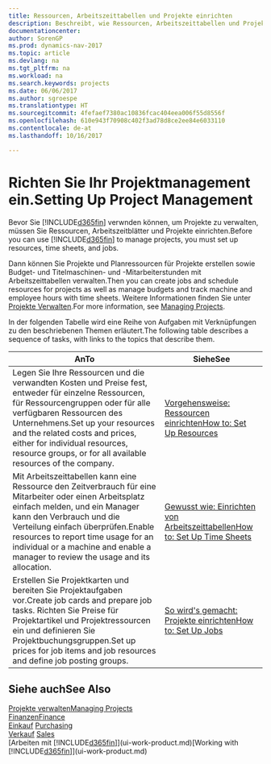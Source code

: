 ```yaml
---
title: Ressourcen, Arbeitszeittabellen und Projekte einrichten
description: Beschreibt, wie Ressourcen, Arbeitszeittabellen und Projekte eingerichtet werden, um Projekte zu verwalten.
documentationcenter: 
author: SorenGP
ms.prod: dynamics-nav-2017
ms.topic: article
ms.devlang: na
ms.tgt_pltfrm: na
ms.workload: na
ms.search.keywords: projects
ms.date: 06/06/2017
ms.author: sgroespe
ms.translationtype: HT
ms.sourcegitcommit: 4fefaef7380ac10836fcac404eea006f55d8556f
ms.openlocfilehash: 610e943f70908c402f3ad78d8ce2ee84e6033110
ms.contentlocale: de-at
ms.lasthandoff: 10/16/2017

---
```

# <a name="setting-up-project-management"></a><span data-ttu-id="1800e-103">Richten Sie Ihr Projektmanagement ein.</span><span class="sxs-lookup"><span data-stu-id="1800e-103">Setting Up Project Management</span></span>
<span data-ttu-id="1800e-104">Bevor Sie [!INCLUDE[d365fin](includes/d365fin_md.md)] verwnden können, um Projekte zu verwalten, müssen Sie Ressourcen, Arbeitszeitblätter und Projekte einrichten.</span><span class="sxs-lookup"><span data-stu-id="1800e-104">Before you can use [!INCLUDE[d365fin](includes/d365fin_md.md)] to manage projects, you must set up resources, time sheets, and jobs.</span></span>

<span data-ttu-id="1800e-105">Dann können Sie Projekte und Planressourcen für Projekte erstellen sowie Budget- und Titelmaschinen- und -Mitarbeiterstunden mit Arbeitszeittabellen verwalten.</span><span class="sxs-lookup"><span data-stu-id="1800e-105">Then you can create jobs and schedule resources for projects as well as manage budgets and track machine and employee hours with time sheets.</span></span> <span data-ttu-id="1800e-106">Weitere Informationen finden Sie unter [Projekte Verwalten](projects-manage-projects.md).</span><span class="sxs-lookup"><span data-stu-id="1800e-106">For more information, see [Managing Projects](projects-manage-projects.md).</span></span>  

<span data-ttu-id="1800e-107">In der folgenden Tabelle wird eine Reihe von Aufgaben mit Verknüpfungen zu den beschriebenen Themen erläutert.</span><span class="sxs-lookup"><span data-stu-id="1800e-107">The following table describes a sequence of tasks, with links to the topics that describe them.</span></span>

| <span data-ttu-id="1800e-108">An</span><span class="sxs-lookup"><span data-stu-id="1800e-108">To</span></span> | <span data-ttu-id="1800e-109">Siehe</span><span class="sxs-lookup"><span data-stu-id="1800e-109">See</span></span> |
| --- | --- |
| <span data-ttu-id="1800e-110">Legen Sie Ihre Ressourcen und die verwandten Kosten und Preise fest, entweder für einzelne Ressourcen, für Ressourcengruppen oder für alle verfügbaren Ressourcen des Unternehmens.</span><span class="sxs-lookup"><span data-stu-id="1800e-110">Set up your resources and the related costs and prices, either for individual resources, resource groups, or for all available resources of the company.</span></span> |[<span data-ttu-id="1800e-111">Vorgehensweise: Ressourcen einrichten</span><span class="sxs-lookup"><span data-stu-id="1800e-111">How to: Set Up Resources</span></span>](projects-how-setup-resources.md) |
| <span data-ttu-id="1800e-112">Mit Arbeitszeittabellen kann eine Ressource den Zeitverbrauch für eine Mitarbeiter oder einen Arbeitsplatz einfach melden, und ein Manager kann den Verbrauch und die Verteilung einfach überprüfen.</span><span class="sxs-lookup"><span data-stu-id="1800e-112">Enable resources to report time usage for an individual or a machine and enable a manager to review the usage and its allocation.</span></span> |[<span data-ttu-id="1800e-113">Gewusst wie: Einrichten von Arbeitszeittabellen</span><span class="sxs-lookup"><span data-stu-id="1800e-113">How to: Set Up Time Sheets</span></span>](projects-how-setup-time-sheets.md) |
| <span data-ttu-id="1800e-114">Erstellen Sie Projektkarten und bereiten Sie Projektaufgaben vor.</span><span class="sxs-lookup"><span data-stu-id="1800e-114">Create job cards and prepare job tasks.</span></span> <span data-ttu-id="1800e-115">Richten Sie Preise für Projektartikel und Projektressourcen ein und definieren Sie Projektbuchungsgruppen.</span><span class="sxs-lookup"><span data-stu-id="1800e-115">Set up prices for job items and job resources and define job posting groups.</span></span> |[<span data-ttu-id="1800e-116">So wird's gemacht: Projekte einrichten</span><span class="sxs-lookup"><span data-stu-id="1800e-116">How to: Set Up Jobs</span></span>](projects-how-setup-jobs.md) |

## <a name="see-also"></a><span data-ttu-id="1800e-117">Siehe auch</span><span class="sxs-lookup"><span data-stu-id="1800e-117">See Also</span></span>
[<span data-ttu-id="1800e-118">Projekte verwalten</span><span class="sxs-lookup"><span data-stu-id="1800e-118">Managing Projects</span></span>](projects-manage-projects.md)  
[<span data-ttu-id="1800e-119">Finanzen</span><span class="sxs-lookup"><span data-stu-id="1800e-119">Finance</span></span>](finance.md)  
<span data-ttu-id="1800e-120">[Einkauf](purchasing-manage-purchasing.md)       </span><span class="sxs-lookup"><span data-stu-id="1800e-120">[Purchasing](purchasing-manage-purchasing.md)       </span></span>  
<span data-ttu-id="1800e-121">[Verkauf](sales-manage-sales.md)   </span><span class="sxs-lookup"><span data-stu-id="1800e-121">[Sales](sales-manage-sales.md)   </span></span>  
<span data-ttu-id="1800e-122">[Arbeiten mit [!INCLUDE[d365fin](includes/d365fin_md.md)]](ui-work-product.md)</span><span class="sxs-lookup"><span data-stu-id="1800e-122">[Working with [!INCLUDE[d365fin](includes/d365fin_md.md)]](ui-work-product.md)</span></span>  

